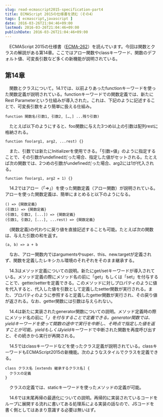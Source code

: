 ```yaml
---
slug: read-ecmascript2015-specification-part4
title: ECMAScript 2015の仕様書を読む（その4）
tags: [ ecmascript,javascript ]
date: 2016-03-26T21:04:46+09:00
lastmod: 2016-03-26T21:04:46+09:00
publishDate: 2016-03-26T21:04:46+09:00
---
```


　ECMAScript 2015の仕様書（[ECMA-262](http://www.ecma-international.org/publications/standards/Ecma-262.htm)）を読んでいます。今回は関数とクラスの解説がある第14章。ここではアロー関数やclassキーワード、関数のデフォルト値、可変長引数など多くの新機能が説明されている。

## 第14章


　関数とクラスについて。14.1では、以前よりあったfunctionキーワードを使った関数定義が説明されている。functionキーワードでの関数定義では、新たにRest Parameterという仕組みが導入された。これは、下記のように記述することで、可変長引数をより簡単に扱える仕組み。

```
function 関数名(引数1, 引数2, […,] ...残り引数)
```

　たとえば以下のようにすると、foo関数に与えた3つめ以上の引数は配列restに格納される。

```
function foo(arg1, arg2, ...rest) {}
```

　また、引数では新たにInitializerを使用できる。「引数=値」のように指定することで、その引数がundefinedだった場合、指定した値がセットされる。たとえば次の関数では、2つめの引数がundefinedだった場合、arg2には1が代入される。

```
function foo(arg1, arg2 = 1) {}
```

　14.2ではアロー（「=>」）を使った関数定義（アロー関数）が説明されている。アローを使った関数定義は、簡単にまとめると以下のようになる。

```
() => {関数定義}
(引数1) => {関数定義}
(引数1, 引数2, [...]) => {関数定義}
(引数1, 引数2, [...], ...rest) => {関数定義}
```

　{関数定義}の代わりに戻り値を直接記述することも可能。たとえば次の関数は、与えた引数の和を返す。

```
(a, b) => a + b
```

　なお、アロー関数内ではargumentsやsuper、this、new.targetが定義されず、関数を定義したレキシカル環境のそれぞれをそのまま継承する。

　14.3はメソッド定義についての説明。新たにget/setキーワードが導入されている。メソッド定義の際にメソッド名の前に「get」もしくは「set」を付与することで、getter/setterを定義できる。このメソッドに対しプロパティのように値を代入すると、代入した値を引数として定義したsetter関数が実行される。また、プロパティのように参照すると定義したgetter関数が実行され、その戻り値が返される。なお、getter関数には引数は与えられない。

　14.4は新たに実装されたgenerator関数についての説明。メソッド定義時の際にメソッド名の前に「*」を付与することで定義できる。generator関数では、yieldキーワードを使って関数の途中で実行を中断し、そ時点で指定した値を返すことが可能。yieldもしくはyield*キーワードで中断された関数を再度呼び出すと、その続きから実行が再開される。

　14.5ではclassキーワードなどを使ったクラス定義が説明されている。classキーワードもECMAScript2015の新機能。次のようなスタイルでクラスを定義できる。

```
class クラス名 [extends 継承するクラス名] {
  クラスの定義
}
```

　クラスの定義では、staticキーワードを使ったメソッドの定義が可能。

　14.6では末尾再帰の最適化についての説明。再帰的に実装されているコードをループに展開する流れに書いてある処理系による実装の話なので、JSコードを書く側としてはあまり意識する必要は無いはず。


